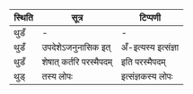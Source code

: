 | स्थिति | सूत्र | टिप्पणी |
| ----- | ------- | ------ |
| थुडँ | - | - |
| थुडँ | उपदेशेऽजनुनासिक इत् | अँ-इत्यस्य इत्संज्ञा |
| थुडँ | शेषात् कर्तरि परस्मैपदम् | इति परस्मैपदम् |
| थुड् | तस्य लोपः | इत्संज्ञकस्य लोपः |
